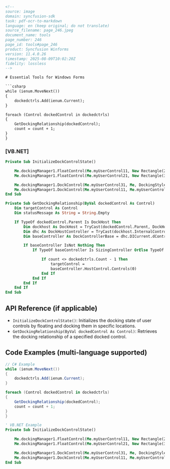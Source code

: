```html
<!-- 
source: image
domain: syncfusion-sdk
task: pdf-ocr-to-markdown
language: en (keep original; do not translate)
source_filename: page_246.jpeg
document_name: tools
page_number: 246
page_id: tools#page_246
product: Syncfusion Winforms
version: 11.4.0.26
timestamp: 2025-08-09T10:02:20Z
fidelity: lossless
-->

# Essential Tools for Windows Forms

```csharp
while (ienum.MoveNext())
{
    dockedctrls.Add(ienum.Current);
}

foreach (Control dockedControl in dockedctrls)
{
    GetDockingRelationship(dockedControl);
    count = count + 1;
}
}
```

### [VB.NET]

```vb
Private Sub InitializeDockControlState()

    Me.dockingManager1.FloatControl(Me.myUserControl11, New Rectangle(250, 250, 220, 260))
    Me.dockingManager1.FloatControl(Me.myUserControl21, New Rectangle(350, 350, 220, 260))

    Me.dockingManager1.DockControl(Me.myUserControl31, Me, DockingStyle.Right, 200)
    Me.dockingManager1.DockControl(Me.myUserControl11, Me.myUserControl21, DockingStyle.Bottom, 200)
End Sub

Private Sub GetDockingRelationship(ByVal dockedControl As Control)
    Dim targetControl As Control
    Dim statusMessage As String = String.Empty

    If TypeOf dockedControl.Parent Is DockHost Then
        Dim dockhost As DockHost = TryCast(dockedControl.Parent, DockHost)
        Dim dhc As DockHostController = TryCast(dockhost.InternalController, DockHostController)
        Dim baseController As DockControllerBase = dhc.DICurrent.dController

        If baseController IsNot Nothing Then
            If TypeOf baseController Is SizingController OrElse TypeOf baseController Is DockHostController Then

                If count <> dockedctrls.Count - 1 Then
                    targetControl =
                    baseController.HostControl.Controls(0)
                End If
            End If
        End If
    End If
End Sub
```

## API Reference (if applicable)
- `InitializeDockControlState()`: Initializes the docking state of user controls by floating and docking them in specific locations.
- `GetDockingRelationship(ByVal dockedControl As Control)`: Retrieves the docking relationship of a specified docked control.

## Code Examples (multi-language supported)
```csharp
// C# Example
while (ienum.MoveNext())
{
    dockedctrls.Add(ienum.Current);
}

foreach (Control dockedControl in dockedctrls)
{
    GetDockingRelationship(dockedControl);
    count = count + 1;
}
}
```

```vb
' VB.NET Example
Private Sub InitializeDockControlState()

    Me.dockingManager1.FloatControl(Me.myUserControl11, New Rectangle(250, 250, 220, 260))
    Me.dockingManager1.FloatControl(Me.myUserControl21, New Rectangle(350, 350, 220, 260))

    Me.dockingManager1.DockControl(Me.myUserControl31, Me, DockingStyle.Right, 200)
    Me.dockingManager1.DockControl(Me.myUserControl11, Me.myUserControl21, DockingStyle.Bottom, 200)
End Sub
```

<!-- tags: [syncfusion, winforms, windows forms, docking, controls, initialization, relationship] keywords: [InitializeDockControlState, GetDockingRelationship, docking, controls, float, dock, location, state] -->
```